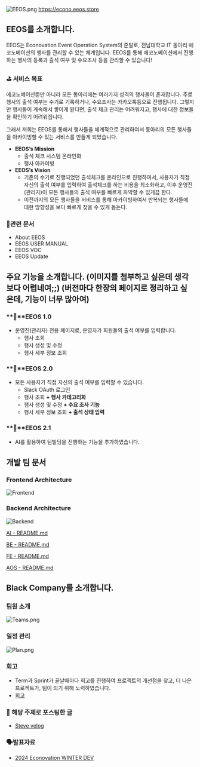 ![EEOS.png](https://github.com/kssumin/black-company-be/assets/88534959/5969a08a-9e10-4bb5-be76-1b538a1988f1)
https://econo.eeos.store

## EEOS를 소개합니다.

EEOS는 Econovation Event Operation System의 준말로, 전남대학교 IT 동아리 에코노베이션의 행사를 관리할 수 있는 체계입니다. EEOS를 통해 에코노베이션에서 진행하는 행사의 등록과 출석 여부 및 수요조사 등을 관리할 수 있습니다!

### ⛳ **서비스 목표**

에코노베이션뿐만 아니라 모든 동아리에는 여러가지 성격의 행사들이 존재합니다. 주로 행사의 출석 여부는 수기로 기록하거나, 수요조사는 카카오톡등으로 진행됩니다. 그렇지만 행사들이 계속해서 쌓이게 된다면, 출석 체크 관리는 어려워지고, 행사에 대한 정보들을 확인하기 어려워집니다.

그래서 저희는 EEOS를 통해서 행사들을 체계적으로 관리하여서 동아리의 모든 행사들을 아카이빙할 수 있는 서비스를 만들게 되었습니다.

- **EEOS’s Mission**
    - 출석 체크 시스템 온라인화
    - 행사 아카이빙
- **EEOS’s Vision**
    - 기존의 수기로 진행되었던 출석체크를 온라인으로 진행하여서, 사용자가 직접 자신의 출석 여부를 입력하여 출석체크를 하는 비용을 최소화하고, 이후 운영진(관리자)이 모든 행사들의 출석 여부를 빠르게 파악할 수 있게끔 한다.
    - 이전까지의 모든 행사들을 서비스를 통해 아카이빙하여서 반복되는 행사들에 대한 방향성을 보다 빠르게 찾을 수 있게 돕는다.

### 📄관련 문서

- About EEOS
- EEOS USER MANUAL
- EEOS VOC
- EEOS Update

## 주요 기능을 소개합니다. (이미지를 첨부하고 싶은데 생각보다 어렵네여;;) (버전마다 한장의 페이지로 정리하고 싶은데, 기능이 너무 많아여)

### **📍**EEOS 1.0

- 운영진(관리자) 전용 페이지로, 운영자가 회원들의 출석 여부를 입력합니다.
    - 행사 조회
    - 행사 생성 및 수정
    - 행사 세부 정보 조회

### **📍**EEOS 2.0

- 모든 사용자가 직접 자신의 출석 여부를 입력할 수 있습니다.
    - Slack OAuth 로그인
    - 행사 조회 **+ 행사 카테고리화**
    - 행사 생성 및 수정 **+ 수요 조사 기능**
    - 행사 세부 정보 조회 **+ 출석 상태 입력**

### **📍**EEOS 2.1

- AI를 활용하여 팀빌딩을 진행하는 기능을 추가하였습니다.

## 개발 팀 문서

### Frontend Architecture
![Frontend](https://github.com/kssumin/black-company-be/assets/88534959/c548d7fc-c6bc-4ecd-a152-1c8c8ce2e03c)

### Backend Architecture
![Backend](https://github.com/kssumin/black-company-be/assets/88534959/52122af3-95eb-4b40-94df-e51a9fc02b94)


[AI - README.md](https://github.com/JNU-econovation/black-company/blob/main/AI/AI_README.md)

[BE - README.md](https://github.com/JNU-econovation/black-company/tree/main/BE)

[FE - README.md](https://github.com/JNU-econovation/black-company/blob/main/FE/README.md)

[AOS - README.md](https://github.com/JNU-econovation/black-company/blob/main/AOS/README.md) 

## Black Company를 소개합니다.

### **팀원 소개**
![Teams.png](https://github.com/kssumin/black-company-be/assets/88534959/60cd57f1-24a7-4c9c-a638-a4f6420e5464)


### 일정 관리
![Plan.png](https://github.com/kssumin/black-company-be/assets/88534959/15a10eae-4e57-4137-bb62-81281563fb62)


### 회고

- Term과 Sprint가 끝날때마다 회고를 진행하여 프로젝트의 개선점을 찾고, 더 나은 프로젝트가, 팀이 되기 위해 노력하였습니다.
- [회고](https://www.notion.so/1616cafbb8e04a6490f959274a8616ea?pvs=4)

### 🔗 해당 주제로 포스팅한 글

- [Steve velog](https://velog.io/@joonsu25/Term2-EEOS-2.0-%EC%A7%84%EC%A7%9C-%EC%82%AC%EC%9A%A9%EC%9E%90%EB%A5%BC-%EC%96%BB%EB%8B%A4)

### 🗣️발표자료

- [2024 Econovation WINTER DEV](https://www.youtube.com/live/vVuFdP8J4n4?si=PRMTeW5yQMY8hg99&t=14886)
